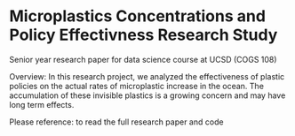 # Microplastics Concentrations and Policy Effectivness Research Study

Senior year research paper for data science course at UCSD (COGS 108)

Overview: 
In this research project, we analyzed the effectiveness of plastic policies on the actual rates of microplastic increase in the ocean. The accumulation of these invisible plastics is a growing concern and may have long term effects. 

Please reference:  to read the full research paper and code


